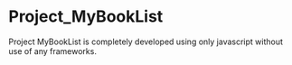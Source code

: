 # Project_MyBookList
Project MyBookList is completely developed using only javascript without use of any frameworks.
